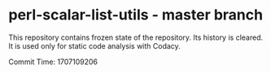 # perl-scalar-list-utils - master branch

This repository contains frozen state of the repository.
Its history is cleared. It is used only for static code
analysis with Codacy.

Commit Time: 1707109206